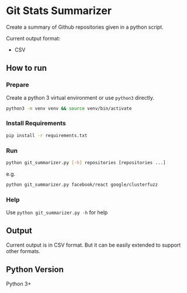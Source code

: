 # Git Stats Summarizer

Create a summary of Github repositories given in a python script.

Current output format: 
- CSV

## How to run
### Prepare
Create a python 3 virtual environment or use `python3` directly. 

```bash
python3 -m venv venv && source venv/bin/activate
```

### Install Requirements
```bash
pip install -r requirements.txt
```

### Run
```bash
python git_summarizer.py [-h] repositories [repositories ...]
```

e.g. 
```bash
python git_summarizer.py facebook/react google/clusterfuzz
```

### Help
Use `python git_summarizer.py -h` for help

## Output
Current output is in CSV format. But it can be easily extended to support other formats.

## Python Version
Python 3+
